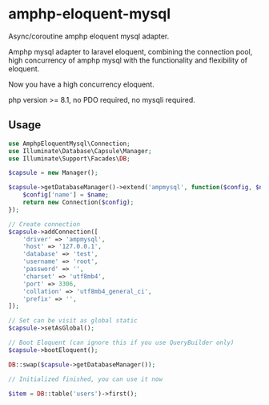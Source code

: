 # amphp-eloquent-mysql

Async/coroutine amphp eloquent mysql adapter.

Amphp mysql adapter to laravel eloquent, combining the connection pool, high concurrency of amphp mysql with the functionality and flexibility of eloquent.

Now you have a high concurrency eloquent.

php version >= 8.1, no PDO required, no mysqli required.

## Usage

```php
use AmphpEloquentMysql\Connection;
use Illuminate\Database\Capsule\Manager;
use Illuminate\Support\Facades\DB;

$capsule = new Manager();

$capsule->getDatabaseManager()->extend('ampmysql', function($config, $name) {
	$config['name'] = $name;
	return new Connection($config);
});

// Create connection
$capsule->addConnection([
	'driver' => 'ampmysql',
	'host' => '127.0.0.1',
	'database' => 'test',
	'username' => 'root',
	'password' => '',
	'charset' => 'utf8mb4',
	'port' => 3306,
	'collation' => 'utf8mb4_general_ci',
	'prefix' => '',
]);

// Set can be visit as global static
$capsule->setAsGlobal();

// Boot Eloquent (can ignore this if you use QueryBuilder only)
$capsule->bootEloquent();

DB::swap($capsule->getDatabaseManager());

// Initialized finished, you can use it now

$item = DB::table('users')->first();
```
